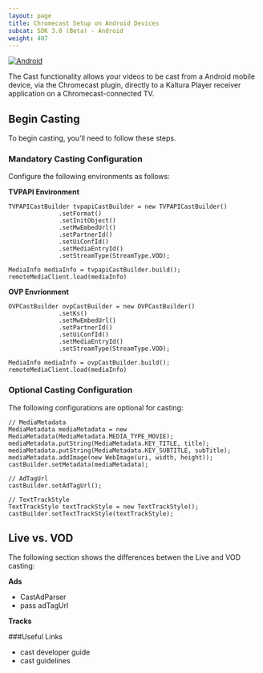 ```yaml
---
layout: page
title: Chromecast Setup on Android Devices
subcat: SDK 3.0 (Beta) - Android
weight: 407
---
```


[![Android](https://img.shields.io/badge/Android-Supported-green.svg)](https://github.com/kaltura/playkit-android)

The Cast functionality allows your videos to be cast from a Android mobile device, via the Chromecast plugin, directly to a Kaltura Player receiver application on a Chromecast-connected TV.

## Begin Casting  

To begin casting, you'll need to follow these steps.

### Mandatory Casting Configuration  

Configure the following environments as follows:

**TVPAPI Environment**

  ```
  TVPAPICastBuilder tvpapiCastBuilder = new TVPAPICastBuilder()
                .setFormat()
                .setInitObject()
                .setMwEmbedUrl()
                .setPartnerId()
                .setUiConfId()
                .setMediaEntryId()
                .setStreamType(StreamType.VOD);
                
  MediaInfo mediaInfo = tvpapiCastBuilder.build();
  remoteMediaClient.load(mediaInfo)
  ```

**OVP Envrionment**

  ```
  OVPCastBuilder ovpCastBuilder = new OVPCastBuilder()
                .setKs()
                .setMwEmbedUrl()
                .setPartnerId()
                .setUiConfId()
                .setMediaEntryId()
                .setStreamType(StreamType.VOD);
                
  MediaInfo mediaInfo = ovpCastBuilder.build();
  remoteMediaClient.load(mediaInfo)
  ```

### Optional Casting Configuration  

The following configurations are optional for casting:

  ```
  // MediaMetadata
  MediaMetadata mediaMetadata = new MediaMetadata(MediaMetadata.MEDIA_TYPE_MOVIE);
  mediaMetadata.putString(MediaMetadata.KEY_TITLE, title);
  mediaMetadata.putString(MediaMetadata.KEY_SUBTITLE, subTitle);
  mediaMetadata.addImage(new WebImage(uri, width, height));
  castBuilder.setMetadata(mediaMetadata);

  // AdTagUrl
  castBuilder.setAdTagUrl();

  // TextTrackStyle
  TextTrackStyle textTrackStyle = new TextTrackStyle();
  castBuilder.setTextTrackStyle(textTrackStyle);

  ```

## Live vs. VOD    

The following section shows the differences betwen the Live and VOD casting:

**Ads**
- CastAdParser
- pass adTagUrl

**Tracks**

###Useful Links  

- cast developer guide
- cast guidelines
